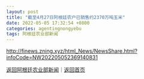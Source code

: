 ```yaml
---
layout: post
title: "截至4月27日阿根廷农户已销售约2370万吨玉米"
date: 2022-05-05 17:32:54 +0800
categories: agentingnongyebu
tags: 阿根廷农业部新闻
---
```



<http://finews.zning.xyz/html_News/NewsShare.html?infoCode=NW202205052369140831>

[返回阿根廷农业部新闻](//finews.withounder.com/category/agentingnongyebu.html)｜[返回首页](//finews.withounder.com/)
